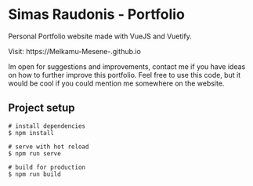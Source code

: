 # Simas Raudonis - Portfolio
Personal Portfolio website made with VueJS and Vuetify.

Visit: https://Melkamu-Mesene-.github.io

Im open for suggestions and improvements, contact me if you have ideas on how to further improve this portfolio.
Feel free to use this code, but it would be cool if you could mention me somewhere on the website.

## Project setup
```
# install dependencies
$ npm install

# serve with hot reload
$ npm run serve

# build for production
$ npm run build
```

